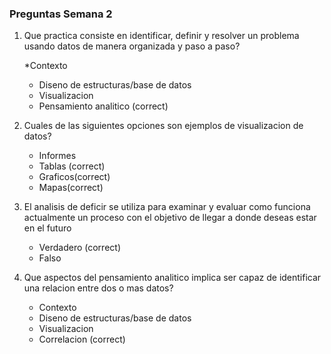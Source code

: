 ### Preguntas Semana 2

1. Que practica consiste en identificar, definir y resolver un problema usando datos de manera organizada y paso a paso?
   
    *Contexto
      * Diseno de estructuras/base de datos
    * Visualizacion
    * Pensamiento analitico (correct)

2. Cuales de las siguientes opciones son ejemplos de visualizacion de datos?
   * Informes
   * Tablas (correct)
   * Graficos(correct)
   * Mapas(correct)
  
 3. El analisis de deficir se utiliza para examinar y evaluar como funciona actualmente un proceso con el objetivo de llegar a donde deseas estar en el futuro

    * Verdadero (correct)
    * Falso 

3. Que aspectos del pensamiento analitico implica ser capaz de identificar una relacion entre dos o mas datos?
    
    * Contexto
    * Diseno de estructuras/base de datos
    * Visualizacion
    * Correlacion (correct)